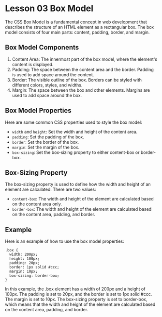 # Lesson 03 Box Model
The CSS Box Model is a fundamental concept in web development that describes the structure of an HTML element as a rectangular box. The box model consists of four main parts: content, padding, border, and margin.

## Box Model Components
1. Content Area: The innermost part of the box model, where the element's content is displayed.
2. Padding: The space between the content area and the border. Padding is used to add space around the content.
3. Border: The visible outline of the box. Borders can be styled with different colors, styles, and widths.
4. Margin: The space between the box and other elements. Margins are used to add space around the box.

## Box Model Properties
Here are some common CSS properties used to style the box model:

- ```width``` and ```height```: Set the width and height of the content area.
- ```padding```: Set the padding of the box.
- ```border```: Set the border of the box.
- ```margin```: Set the margin of the box.
- ```box-sizing```: Set the box-sizing property to either content-box or border-box.

## Box-Sizing Property
The box-sizing property is used to define how the width and height of an element are calculated. There are two values:
- ```content-box```: The width and height of the element are calculated based on the content area only.
- ```border-box```: The width and height of the element are calculated based on the content area, padding, and border.

## Example
Here is an example of how to use the box model properties:
```
.box {
  width: 200px;
  height: 100px;
  padding: 20px;
  border: 1px solid #ccc;
  margin: 10px;
  box-sizing: border-box;
}
```

In this example, the .box element has a width of 200px and a height of 100px. The padding is set to 20px, and the border is set to 1px solid #ccc. The margin is set to 10px. The box-sizing property is set to border-box, which means that the width and height of the element are calculated based on the content area, padding, and border.
